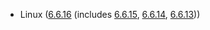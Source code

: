 - Linux ([6.6.16](https://lwn.net/Articles/961011) (includes [6.6.15](https://lwn.net/Articles/960441), [6.6.14](https://lwn.net/Articles/959512), [6.6.13](https://lwn.net/Articles/958862)))
